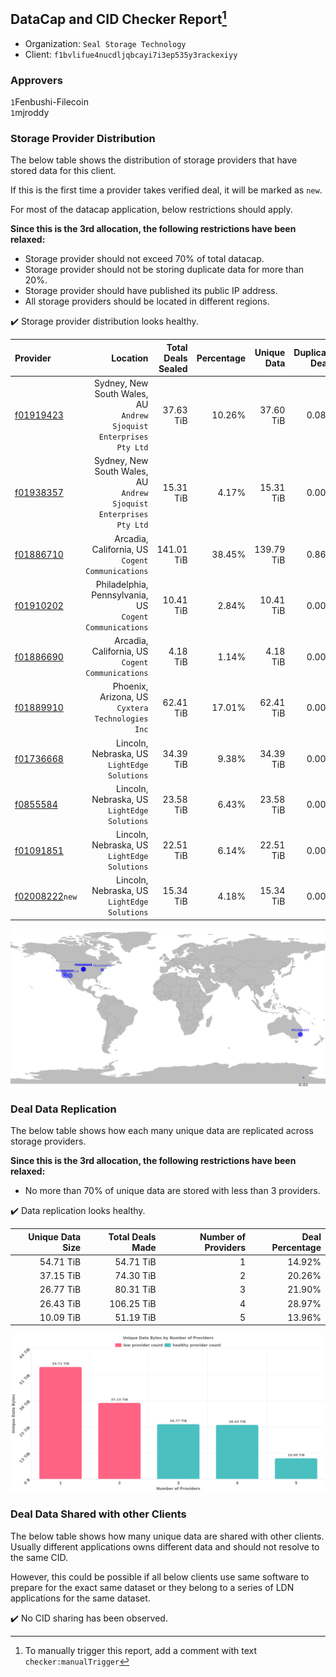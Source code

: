 ## DataCap and CID Checker Report[^1]
 - Organization: `Seal Storage Technology`
 - Client: `f1bvlifue4nucdljqbcayi7i3ep535y3rackexiyy`
### Approvers
`1`Fenbushi-Filecoin<br/>`1`mjroddy

### Storage Provider Distribution
The below table shows the distribution of storage providers that have stored data for this client.

If this is the first time a provider takes verified deal, it will be marked as `new`.

For most of the datacap application, below restrictions should apply.

**Since this is the 3rd allocation, the following restrictions have been relaxed:**
 - Storage provider should not exceed 70% of total datacap.
 - Storage provider should not be storing duplicate data for more than 20%.
 - Storage provider should have published its public IP address.
 - All storage providers should be located in different regions.

✔️ Storage provider distribution looks healthy.

| Provider                                                    |                                                              Location | Total Deals Sealed | Percentage | Unique Data | Duplicate Deals |
| :---------------------------------------------------------- | --------------------------------------------------------------------: | -----------------: | ---------: | ----------: | --------------: |
| [f01919423](https://filfox.info/en/address/f01919423)       | Sydney, New South Wales, AU<br/>`Andrew Sjoquist Enterprises Pty Ltd` |          37.63 TiB |     10.26% |   37.60 TiB |           0.08% |
| [f01938357](https://filfox.info/en/address/f01938357)       | Sydney, New South Wales, AU<br/>`Andrew Sjoquist Enterprises Pty Ltd` |          15.31 TiB |      4.17% |   15.31 TiB |           0.00% |
| [f01886710](https://filfox.info/en/address/f01886710)       |                   Arcadia, California, US<br/>`Cogent Communications` |         141.01 TiB |     38.45% |  139.79 TiB |           0.86% |
| [f01910202](https://filfox.info/en/address/f01910202)       |            Philadelphia, Pennsylvania, US<br/>`Cogent Communications` |          10.41 TiB |      2.84% |   10.41 TiB |           0.00% |
| [f01886690](https://filfox.info/en/address/f01886690)       |                   Arcadia, California, US<br/>`Cogent Communications` |           4.18 TiB |      1.14% |    4.18 TiB |           0.00% |
| [f01889910](https://filfox.info/en/address/f01889910)       |                   Phoenix, Arizona, US<br/>`Cyxtera Technologies Inc` |          62.41 TiB |     17.01% |   62.41 TiB |           0.00% |
| [f01736668](https://filfox.info/en/address/f01736668)       |                       Lincoln, Nebraska, US<br/>`LightEdge Solutions` |          34.39 TiB |      9.38% |   34.39 TiB |           0.00% |
| [f0855584](https://filfox.info/en/address/f0855584)         |                       Lincoln, Nebraska, US<br/>`LightEdge Solutions` |          23.58 TiB |      6.43% |   23.58 TiB |           0.00% |
| [f01091851](https://filfox.info/en/address/f01091851)       |                       Lincoln, Nebraska, US<br/>`LightEdge Solutions` |          22.51 TiB |      6.14% |   22.51 TiB |           0.00% |
| [f02008222](https://filfox.info/en/address/f02008222)`new`  |                       Lincoln, Nebraska, US<br/>`LightEdge Solutions` |          15.34 TiB |      4.18% |   15.34 TiB |           0.00% |

![Provider Distribution](https://raw.githubusercontent.com/data-preservation-programs/filplus-checker-assets/main/filecoin-project/filecoin-plus-large-datasets/issues/1281/1674702502286.png)
### Deal Data Replication
The below table shows how each many unique data are replicated across storage providers.

**Since this is the 3rd allocation, the following restrictions have been relaxed:**
- No more than 70% of unique data are stored with less than 3 providers.

✔️ Data replication looks healthy.

| Unique Data Size | Total Deals Made | Number of Providers | Deal Percentage |
| ---------------: | ---------------: | ------------------: | --------------: |
|        54.71 TiB |        54.71 TiB |                   1 |          14.92% |
|        37.15 TiB |        74.30 TiB |                   2 |          20.26% |
|        26.77 TiB |        80.31 TiB |                   3 |          21.90% |
|        26.43 TiB |       106.25 TiB |                   4 |          28.97% |
|        10.09 TiB |        51.19 TiB |                   5 |          13.96% |

![Replication Distribution](https://raw.githubusercontent.com/data-preservation-programs/filplus-checker-assets/main/filecoin-project/filecoin-plus-large-datasets/issues/1281/1674702503216.png)
### Deal Data Shared with other Clients
The below table shows how many unique data are shared with other clients.
Usually different applications owns different data and should not resolve to the same CID.

However, this could be possible if all below clients use same software to prepare for the exact same dataset or they belong to a series of LDN applications for the same dataset.

✔️ No CID sharing has been observed.

[^1]: To manually trigger this report, add a comment with text `checker:manualTrigger`

